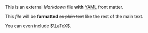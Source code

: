 ---
---
This is an external *Markdown* file
**with** [YAML](http://camel.readthedocs.io/en/latest/yamlref.html) front matter.

This *file* will be __formatted__ ~~as plain text~~ like the rest of the main text.

You can even include $\LaTeX$.